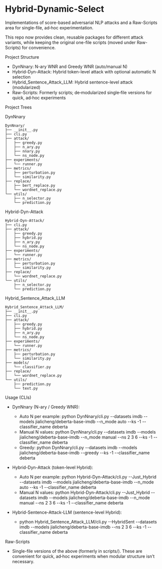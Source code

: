# Hybrid-Dynamic-Select

Implementations of score-based adversarial NLP attacks and a Raw-Scripts area for single-file, ad‑hoc experimentation.

This repo now provides clean, reusable packages for different attack variants, while keeping the original one-file scripts (moved under Raw-Scripts) for convenience.

Project Structure
- DynNnary: N-ary WNR and Greedy WNR (auto/manual N)
- Hybrid-Dyn-Attack: Hybrid token-level attack with optional automatic N selection
- Hybrid_Sentence_Attack_LLM: Hybrid sentence-level attack (modularized)
- Raw-Scripts: Formerly scripts; de‑modularized single‑file versions for quick, ad‑hoc experiments

Project Trees

DynNnary
```text
DynNnary/
├── __init__.py
├── cli.py
├── attack/
│   ├── greedy.py
│   ├── n_ary.py
│   ├── nnary.py
│   └── ns_node.py
├── experiments/
│   └── runner.py
├── metrics/
│   ├── perturbation.py
│   └── similarity.py
├── replace/
│   ├── bert_replace.py
│   └── wordnet_replace.py
└── utils/
    ├── n_selector.py
    └── prediction.py
```

Hybrid-Dyn-Attack
```text
Hybrid-Dyn-Attack/
├── cli.py
├── attack/
│   ├── greedy.py
│   ├── hybrid.py
│   ├── n_ary.py
│   └── ns_node.py
├── experiments/
│   └── runner.py
├── metrics/
│   ├── perturbation.py
│   └── similarity.py
├── replace/
│   └── wordnet_replace.py
└── utils/
    ├── n_selector.py
    └── prediction.py
```

Hybrid_Sentence_Attack_LLM
```text
Hybrid_Sentence_Attack_LLM/
├── __init__.py
├── cli.py
├── attack/
│   ├── greedy.py
│   ├── hybrid.py
│   ├── n_ary.py
│   └── ns_node.py
├── experiments/
│   └── runner.py
├── metrics/
│   ├── perturbation.py
│   └── similarity.py
├── models/
│   └── classifier.py
├── replace/
│   └── wordnet_replace.py
└── utils/
    ├── prediction.py
    └── text.py
```

Usage (CLIs)
- DynNnary (N-ary / Greedy WNR):
  - Auto N per example: python DynNnary/cli.py --datasets imdb --models jialicheng/deberta-base-imdb --n_mode auto --ks -1 --classifier_name deberta
  - Manual N values:   python DynNnary/cli.py --datasets imdb --models jialicheng/deberta-base-imdb --n_mode manual --ns 2 3 6 --ks -1 --classifier_name deberta
  - Greedy:            python DynNnary/cli.py --datasets imdb --models jialicheng/deberta-base-imdb --greedy --ks -1 --classifier_name deberta

- Hybrid-Dyn-Attack (token-level Hybrid):
  - Auto N per example: python Hybrid-Dyn-Attack/cli.py --Just_Hybrid --datasets imdb --models jialicheng/deberta-base-imdb --n_mode auto --ks -1 --classifier_name deberta
  - Manual N values:   python Hybrid-Dyn-Attack/cli.py --Just_Hybrid --datasets imdb --models jialicheng/deberta-base-imdb --n_mode manual --ns 2 3 6 --ks -1 --classifier_name deberta

- Hybrid-Sentence-Attack-LLM (sentence-level Hybrid):
  - python Hybrid_Sentence_Attack_LLM/cli.py --HybridSent --datasets imdb --models jialicheng/deberta-base-imdb --ns 2 3 6 --ks -1 --classifier_name deberta

Raw-Scripts
- Single-file versions of the above (formerly in scripts/). These are convenient for quick, ad‑hoc experiments when modular structure isn’t necessary.

